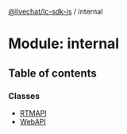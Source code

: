 [@livechat/lc-sdk-js](../README.md) / internal

# Module: internal

## Table of contents

### Classes

- [RTMAPI](../classes/internal.RTMAPI.md)
- [WebAPI](../classes/internal.WebAPI.md)
